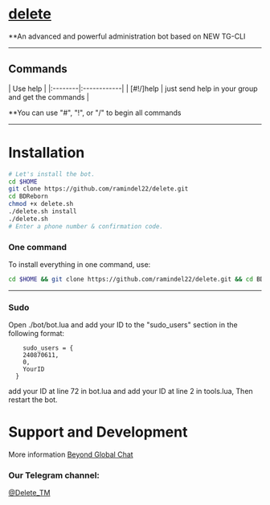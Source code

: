 # [delete](https://telegram.me/Delete_TM)

**An advanced and powerful administration bot based on NEW TG-CLI


* * *

## Commands

| Use help |
|:--------|:------------|
| [#!/]help | just send help in your group and get the commands |

**You can use "#", "!", or "/" to begin all commands

* * *

# Installation

```sh
# Let's install the bot.
cd $HOME
git clone https://github.com/ramindel22/delete.git
cd BDReborn
chmod +x delete.sh
./delete.sh install
./delete.sh 
# Enter a phone number & confirmation code.
```
### One command
To install everything in one command, use:
```sh
cd $HOME && git clone https://github.com/ramindel22/delete.git && cd BDReborn && chmod +x beyond.sh && ./delete.sh install && ./delete.sh
```

* * *

### Sudo

Open ./bot/bot.lua and add your ID to the "sudo_users" section in the following format:
```
    sudo_users = {
    240870611,
    0,
    YourID
  }
```
add your ID at line 72 in bot.lua and add your ID at line 2 in tools.lua, Then restart the bot.

# Support and Development

More information [Beyond Global Chat](https://t.me/joinchat/AAAAAEAYAluAzlzQS6PiYw)

### Our Telegram channel:

[@Delete_TM](https://telegram.me/Delete_TM)
